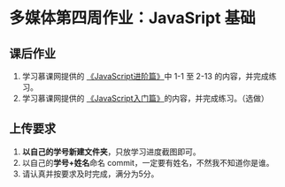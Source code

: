 # 多媒体第四周作业：JavaSript 基础

## 课后作业

1. 学习慕课网提供的 [《JavaScript进阶篇》](http://www.imooc.com/learn/36)中 1-1 至 2-13 的内容，并完成练习。
2. 学习慕课网提供的 [《JavaScript入门篇》](http://www.imooc.com/learn/10)的内容，并完成练习。（选做）

## 上传要求

1. **以自己的学号新建文件夹**，只放学习进度截图即可。
2. 以自己的**学号+姓名**命名 commit，一定要有姓名，不然我不知道你是谁。
3. 请认真并按要求及时完成，满分为5分。
